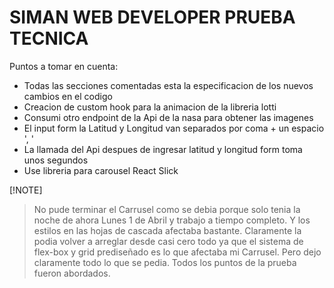 # SIMAN WEB DEVELOPER PRUEBA TECNICA

Puntos a tomar en cuenta:

- Todas las secciones comentadas esta la especificacion de los nuevos cambios en el codigo
- Creacion de custom hook para la animacion de la libreria lotti
- Consumi otro endpoint de la Api de la nasa para obtener las imagenes
- El input form la Latitud y Longitud van separados por coma + un espacio ', '
- La llamada del Api despues de ingresar latitud y longitud form toma unos segundos
- Use libreria para carousel React Slick

[!NOTE]

> No pude terminar el Carrusel como se debia porque solo tenia la noche de ahora Lunes 1 de Abril y trabajo a tiempo completo. Y los estilos en las hojas de cascada afectaba bastante. Claramente la podia volver a arreglar desde casi cero todo ya que el sistema de flex-box y grid prediseñado es lo que afectaba mi Carrusel. Pero dejo claramente todo lo que se pedia. Todos los puntos de la prueba fueron abordados.
